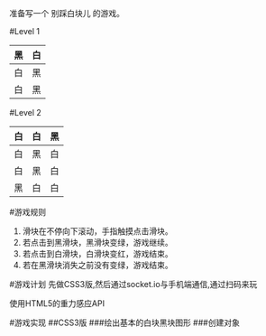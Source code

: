 准备写一个 别踩白块儿 的游戏。


#Level 1

|黑|白|
|---|---|
|白|黑|
|白|黑|

#Level 2

|白|白|黑|
|---|---|---|
|白|黑|白|
|白|黑|白|
|黑|白|白|

#游戏规则

1. 滑块在不停向下滚动，手指触摸点击滑块。
2. 若点击到黑滑块，黑滑块变绿，游戏继续。
3. 若点击到白滑块，白滑块变红，游戏结束。
4. 若在黑滑块消失之前没有变绿，游戏结束。

#游戏计划
先做CSS3版,然后通过socket.io与手机端通信,通过扫码来玩

使用HTML5的重力感应API

#游戏实现
##CSS3版
###绘出基本的白块黑块图形
###创建对象
